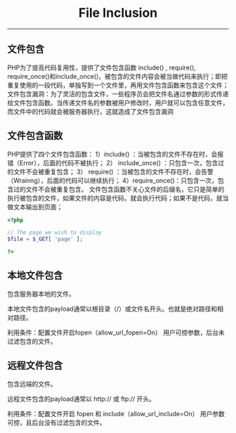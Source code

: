 # <center> File Inclusion
---
## 文件包含
PHP为了提高代码复用性，提供了文件包含函数 include() , require(), require_once()和include_once()，被包含的文件内容会被当做代码来执行；即把重复使用的一段代码，单独写到一个文件里，再用文件包含函数来包含这个文件；
文件包含漏洞：为了灵活的包含文件，一些程序员会把文件名通过参数的形式传递给文件包含函数。当传递文件名的参数被用户修改时，用户就可以包含任意文件，而文件中的代码就会被服务器执行，这就造成了文件包含漏洞

## 文件包含函数 
PHP提供了四个文件包含函数：
1）include() ：当被包含的文件不存在时，会报错（Error），后面的代码不被执行；
2） include_once() ：只包含一次，包含过的文件不会被重复包含；
3） require() ：当被包含的文件不存在时，会告警（Wrainng），后面的代码可以继续执行；
4）require_once()：只包含一次，包含过的文件不会被重复包含。
文件包含函数不关心文件的后缀名，它只是简单的执行被包含的文件，如果文件的内容是代码，就会执行代码；如果不是代码，就当做文本输出到页面；

```php
<?php

// The page we wish to display
$file = $_GET[ 'page' ];

?>
```
## 本地文件包含
包含服务器本地的文件。

本地文件包含的payload通常以根目录（/）或文件名开头。也就是绝对路径和相对路径。

利用条件：配置文件开启fopen（allow_url_fopen=On） 用户可控参数，后台未过滤包含的文件。

## 远程文件包含
包含远端的文件。

远程文件包含的payload通常以 http:// 或 ftp:// 开头。

利用条件：配置文件开启 fopen 和 include（allow_url_include=On） 用户参数可控，且后台没有过滤包含的文件。

